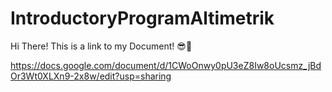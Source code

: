 # IntroductoryProgramAltimetrik

Hi There! This is a link to my Document! :sunglasses::orange_book:

https://docs.google.com/document/d/1CWoOnwy0pU3eZ8Iw8oUcsmz_jBdOr3Wt0XLXn9-2x8w/edit?usp=sharing
